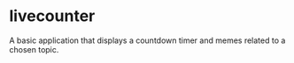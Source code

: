 # livecounter
A basic application that displays a countdown timer and memes related to a chosen topic.
